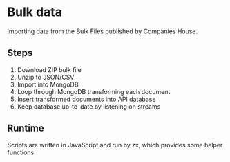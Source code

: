  # Bulk data
 
Importing data from the Bulk Files published by Companies House.

## Steps
1. Download ZIP bulk file
2. Unzip to JSON/CSV
3. Import into MongoDB
4. Loop through MongoDB transforming each document 
5. Insert transformed documents into API database
6. Keep database up-to-date by listening on streams


## Runtime
Scripts are written in JavaScript and run by zx, which provides some helper functions.
